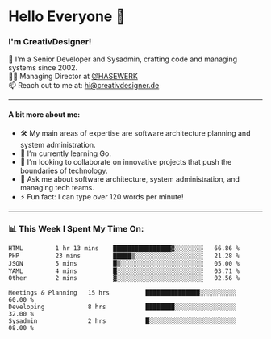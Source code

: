 # Hello Everyone 👋

### I'm CreativDesigner!

🔭 I'm a Senior Developer and Sysadmin, crafting code and managing systems since 2002.  
👨‍💼 Managing Director at [@HASEWERK](https://github.com/HASEWERK)  
📫 Reach out to me at: [hi@creativdesigner.de](mailto:hi@creativdesigner.de)  

---

#### A bit more about me:

- 🛠 My main areas of expertise are software architecture planning and system administration.
- 🌱 I’m currently learning Go.
- 👯 I’m looking to collaborate on innovative projects that push the boundaries of technology.
- 💬 Ask me about software architecture, system administration, and managing tech teams.
- ⚡ Fun fact: I can type over 120 words per minute!  

---

### 📊 **This Week I Spent My Time On:**

<!--START_SECTION:waka-->

```txt
HTML         1 hr 13 mins    ████████████████▓░░░░░░░░   66.86 %
PHP          23 mins         █████▒░░░░░░░░░░░░░░░░░░░   21.28 %
JSON         5 mins          █▒░░░░░░░░░░░░░░░░░░░░░░░   05.00 %
YAML         4 mins          █░░░░░░░░░░░░░░░░░░░░░░░░   03.71 %
Other        2 mins          ▓░░░░░░░░░░░░░░░░░░░░░░░░   02.56 %
```

<!--END_SECTION:waka-->

```text
Meetings & Planning   15 hrs          ███████████████░░░░░░░░░░   60.00 % 
Developing            8 hrs           ████████░░░░░░░░░░░░░░░░░   32.00 % 
Sysadmin              2 hrs           █░░░░░░░░░░░░░░░░░░░░░░░░   08.00 %

